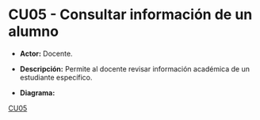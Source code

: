 # CU05 - Consultar información de un alumno
+ **Actor:** Docente.
+ **Descripción:** Permite al docente revisar información académica de un estudiante específico.

+ **Diagrama:**

[CU05](diagramas/CU05.png)
